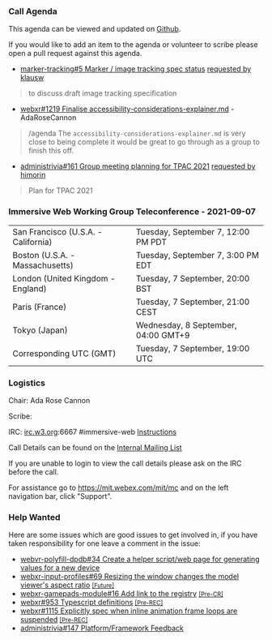 ### Call Agenda

This agenda can be viewed and updated on [Github](https://github.com/immersive-web/administrivia/blob/main/meetings/wg/2021-09-07-Immersive_Web_Working_Group_Teleconference-agenda.md).

If you would like to add an item to the agenda or volunteer to scribe please open a pull request against this agenda.

* [marker-tracking#5 Marker / image tracking spec status](https://github.com/immersive-web/marker-tracking/issues/5) [requested by klausw](https://github.com/immersive-web/marker-tracking/issues/5#issuecomment-905043142)
> to discuss draft image tracking specification

* [webxr#1219 Finalise accessibility-considerations-explainer.md](https://github.com/immersive-web/webxr/issues/1219) - AdaRoseCannon
> /agenda The `accessibility-considerations-explainer.md` is very close to being complete it would be great to go through as a group to finish this off.

* [administrivia#161 Group meeting planning for TPAC 2021](https://github.com/immersive-web/administrivia/issues/161) [requested by himorin](https://github.com/immersive-web/administrivia/issues/161#issuecomment-905275115)
> Plan for TPAC 2021

### Immersive Web Working Group Teleconference - 2021-09-07

<table>
<tr><td> San Francisco (U.S.A. - California) <td> Tuesday, September 7, 12:00 PM PDT
<tr><td> Boston (U.S.A. - Massachusetts) <td> Tuesday, September 7, 3:00 PM EDT
<tr><td> London (United Kingdom - England) <td> Tuesday, 7 September, 20:00 BST
<tr><td> Paris (France) <td> Tuesday, 7 September, 21:00 CEST
<tr><td> Tokyo (Japan) <td> Wednesday, 8 September, 04:00 GMT+9
<tr><td> Corresponding UTC (GMT) <td> Tuesday, 7 September, 19:00 UTC
</table>

### Logistics

Chair: Ada Rose Cannon

Scribe:

IRC: [irc.w3.org](http://irc.w3.org/):6667 #immersive-web [Instructions](https://github.com/immersive-web/administrivia/blob/main/IRC.md)

Call Details can be found on the [Internal Mailing List](https://lists.w3.org/Archives/Member/internal-immersive-web/2019Feb/0002.html)

If you are unable to login to view the call details please ask on the IRC before the call.

For assistance go to https://mit.webex.com/mit/mc  and on the left navigation bar, click "Support".

### Help Wanted

Here are some issues which are good issues to get involved in, if you have taken responsibility for one leave a comment in the issue:

- [webvr-polyfill-dpdb#34 Create a helper script/web page for generating values for a new device](https://github.com/immersive-web/webvr-polyfill-dpdb/issues/34)
- [webxr-input-profiles#69 Resizing the window changes the model viewer's aspect ratio](https://github.com/immersive-web/webxr-input-profiles/issues/69) [<small>[Future]</small>](https://api.github.com/repos/immersive-web/webxr-input-profiles/milestones/4)
- [webxr-gamepads-module#16 Add link to the registry](https://github.com/immersive-web/webxr-gamepads-module/issues/16) [<small>[Pre-CR]</small>](https://api.github.com/repos/immersive-web/webxr-gamepads-module/milestones/1)
- [webxr#953 Typescript definitions](https://github.com/immersive-web/webxr/issues/953) [<small>[Pre-REC]</small>](https://api.github.com/repos/immersive-web/webxr/milestones/16)
- [webxr#1115 Explicitly spec when inline animation frame loops are suspended](https://github.com/immersive-web/webxr/issues/1115) [<small>[Pre-REC]</small>](https://api.github.com/repos/immersive-web/webxr/milestones/16)
- [administrivia#147 Platform/Framework Feedback](https://github.com/immersive-web/administrivia/issues/147)


              
